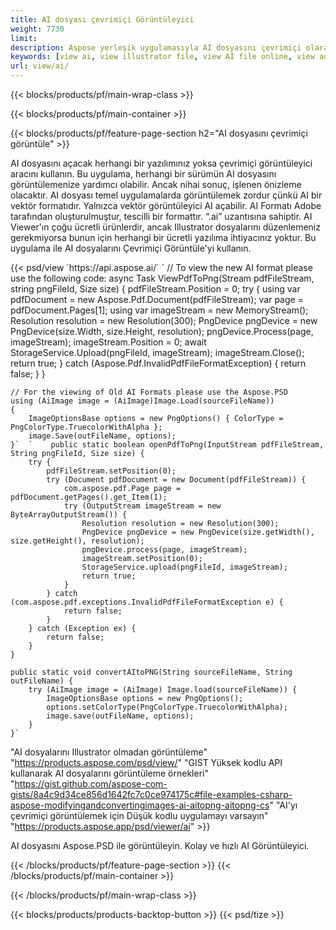 ```yaml
---
title: AI dosyası çevrimiçi Görüntüleyici
weight: 7730
limit: 
description: Aspose yerleşik uygulamasıyla AI dosyasını çevrimiçi olarak görüntüleyin
keywords: [view ai, view illustrator file, view AI file online, view adobe illustrator, ai file preview, ai format view]
url: view/ai/
---
```


{{< blocks/products/pf/main-wrap-class >}}


{{< blocks/products/pf/main-container >}}

{{< blocks/products/pf/feature-page-section h2="AI dosyasını çevrimiçi görüntüle" >}}
<p>AI dosyasını açacak herhangi bir yazılımınız yoksa çevrimiçi görüntüleyici aracını kullanın. Bu uygulama, herhangi bir sürümün AI dosyasını görüntülemenize yardımcı olabilir. Ancak nihai sonuç, işlenen önizleme olacaktır. AI dosyası temel uygulamalarda görüntülemek zordur çünkü AI bir vektör formatıdır. Yalnızca vektör görüntüleyici AI açabilir. AI Formatı Adobe tarafından oluşturulmuştur, tescilli bir formattır. “.ai” uzantısına sahiptir. AI Viewer'ın çoğu ücretli ürünlerdir, ancak Illustrator dosyalarını düzenlemeniz gerekmiyorsa bunun için herhangi bir ücretli yazılıma ihtiyacınız yoktur. Bu uygulama ile AI dosyalarını Çevrimiçi Görüntüle'yi kullanın.</p>
{{< psd/view `https://api.aspose.ai/` 
`	// To view the new AI format please use the following code:
	async Task<bool> ViewPdfToPng(Stream pdfFileStream, string pngFileId, Size size)
	{
		pdfFileStream.Position = 0;
		try
		{
			using var pdfDocument = new Aspose.Pdf.Document(pdfFileStream);
			var page = pdfDocument.Pages[1];
			using var imageStream = new MemoryStream();
			Resolution resolution = new Resolution(300);
			PngDevice pngDevice = new PngDevice(size.Width, size.Height, resolution);
			pngDevice.Process(page, imageStream);
			imageStream.Position = 0;
			await StorageService.Upload(pngFileId, imageStream);
			imageStream.Close();
			return true;
		}
		catch (Aspose.Pdf.InvalidPdfFileFormatException)
		{
			return false;
		}
	}
	
	// For the viewing of Old AI Formats please use the Aspose.PSD
	using (AiImage image = (AiImage)Image.Load(sourceFileName))
	{
		ImageOptionsBase options = new PngOptions() { ColorType = PngColorType.TruecolorWithAlpha };
		image.Save(outFileName, options);
	}`  `    public static boolean openPdfToPng(InputStream pdfFileStream, String pngFileId, Size size) {
        try {
            pdfFileStream.setPosition(0);
            try (Document pdfDocument = new Document(pdfFileStream)) {
                com.aspose.pdf.Page page = pdfDocument.getPages().get_Item(1);
                try (OutputStream imageStream = new ByteArrayOutputStream()) {
                    Resolution resolution = new Resolution(300);
                    PngDevice pngDevice = new PngDevice(size.getWidth(), size.getHeight(), resolution);
                    pngDevice.process(page, imageStream);
                    imageStream.setPosition(0);
                    StorageService.upload(pngFileId, imageStream);
                    return true;
                }
            } catch (com.aspose.pdf.exceptions.InvalidPdfFileFormatException e) {
                return false;
            }
        } catch (Exception ex) {
            return false;
        }
    }

    public static void convertAItoPNG(String sourceFileName, String outFileName) {
        try (AiImage image = (AiImage) Image.load(sourceFileName)) {
            ImageOptionsBase options = new PngOptions();
            options.setColorType(PngColorType.TruecolorWithAlpha);
            image.save(outFileName, options);
        }
    }` 
"AI dosyalarını Illustrator olmadan görüntüleme" "https://products.aspose.com/psd/view/" 
"GIST Yüksek kodlu API kullanarak AI dosyalarını görüntüleme örnekleri" "https://gist.github.com/aspose-com-gists/8a4c9d34ce856d1642fc7c0ce974175c#file-examples-csharp-aspose-modifyingandconvertingimages-ai-aitopng-aitopng-cs" 
"AI'yı çevrimiçi görüntülemek için Düşük kodlu uygulamayı varsayın" "https://products.aspose.app/psd/viewer/ai" >}}
<p>AI dosyasını Aspose.PSD ile görüntüleyin. Kolay ve hızlı AI Görüntüleyici.</p>
{{< /blocks/products/pf/feature-page-section >}}
{{< /blocks/products/pf/main-container >}}


{{< /blocks/products/pf/main-wrap-class >}}

{{< blocks/products/products-backtop-button >}}
{{< psd/tize >}}
